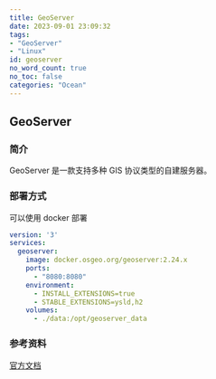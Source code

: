 ```yaml
---
title: GeoServer
date: 2023-09-01 23:09:32
tags:
- "GeoServer"
- "Linux"
id: geoserver
no_word_count: true
no_toc: false
categories: "Ocean"
---
```


## GeoServer

### 简介

GeoServer 是一款支持多种 GIS 协议类型的自建服务器。

### 部署方式

可以使用 docker 部署

```yaml
version: '3'
services:
  geoserver:
    image: docker.osgeo.org/geoserver:2.24.x
    ports:
      - "8080:8080"
    environment:
      - INSTALL_EXTENSIONS=true
      - STABLE_EXTENSIONS=ysld,h2
    volumes:
      - ./data:/opt/geoserver_data
```

### 参考资料

[官方文档](https://geoserver.org/)
